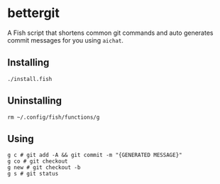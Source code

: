 # bettergit

A Fish script that shortens common git commands and auto generates commit messages for you using `aichat`.

## Installing

`./install.fish`

## Uninstalling

`rm ~/.config/fish/functions/g`

## Using

```fish
g c # git add -A && git commit -m "{GENERATED MESSAGE}"
g co # git checkout
g new # git checkout -b
g s # git status
```

